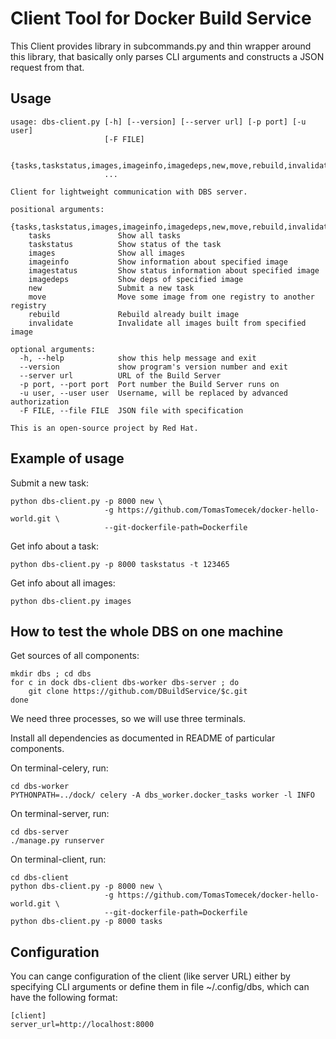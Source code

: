 Client Tool for Docker Build Service
====================================

This Client provides library in subcommands.py and thin wrapper around this
library, that basically only parses CLI arguments and constructs a JSON
request from that.


Usage
-----

    usage: dbs-client.py [-h] [--version] [--server url] [-p port] [-u user]
                         [-F FILE]

                         {tasks,taskstatus,images,imageinfo,imagedeps,new,move,rebuild,invalidate}
                         ...

    Client for lightweight communication with DBS server.

    positional arguments:
      {tasks,taskstatus,images,imageinfo,imagedeps,new,move,rebuild,invalidate}
        tasks               Show all tasks
        taskstatus          Show status of the task
        images              Show all images
        imageinfo           Show information about specified image
        imagestatus         Show status information about specified image
        imagedeps           Show deps of specified image
        new                 Submit a new task
        move                Move some image from one registry to another registry
        rebuild             Rebuild already built image
        invalidate          Invalidate all images built from specified image

    optional arguments:
      -h, --help            show this help message and exit
      --version             show program's version number and exit
      --server url          URL of the Build Server
      -p port, --port port  Port number the Build Server runs on
      -u user, --user user  Username, will be replaced by advanced authorization
      -F FILE, --file FILE  JSON file with specification

    This is an open-source project by Red Hat.


Example of usage
----------------

Submit a new task:

    python dbs-client.py -p 8000 new \
                         -g https://github.com/TomasTomecek/docker-hello-world.git \
                         --git-dockerfile-path=Dockerfile

Get info about a task:

    python dbs-client.py -p 8000 taskstatus -t 123465

Get info about all images:

    python dbs-client.py images


How to test the whole DBS on one machine
----------------------------------------

Get sources of all components:

    mkdir dbs ; cd dbs
    for c in dock dbs-client dbs-worker dbs-server ; do
        git clone https://github.com/DBuildService/$c.git
    done

We need three processes, so we will use three terminals.

Install all dependencies as documented in README of particular components.

On terminal-celery, run:

    cd dbs-worker
    PYTHONPATH=../dock/ celery -A dbs_worker.docker_tasks worker -l INFO

On terminal-server, run:

    cd dbs-server
    ./manage.py runserver

On terminal-client, run:

    cd dbs-client
    python dbs-client.py -p 8000 new \
                         -g https://github.com/TomasTomecek/docker-hello-world.git \
                         --git-dockerfile-path=Dockerfile
    python dbs-client.py -p 8000 tasks


Configuration
-------------

You can cange configuration of the client (like server URL) either
by specifying CLI arguments or define them in file ~/.config/dbs,
which can have the following format:

    [client]
    server_url=http://localhost:8000

